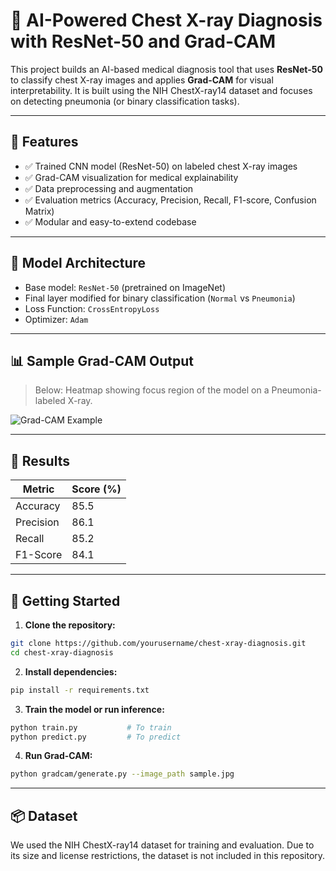 # 🩻 AI-Powered Chest X-ray Diagnosis with ResNet-50 and Grad-CAM

This project builds an AI-based medical diagnosis tool that uses **ResNet-50** to classify chest X-ray images and applies **Grad-CAM** for visual interpretability. It is built using the NIH ChestX-ray14 dataset and focuses on detecting pneumonia (or binary classification tasks).

---

## 📌 Features

- ✅ Trained CNN model (ResNet-50) on labeled chest X-ray images
- ✅ Grad-CAM visualization for medical explainability
- ✅ Data preprocessing and augmentation
- ✅ Evaluation metrics (Accuracy, Precision, Recall, F1-score, Confusion Matrix)
- ✅ Modular and easy-to-extend codebase

---

## 🧠 Model Architecture

- Base model: `ResNet-50` (pretrained on ImageNet)
- Final layer modified for binary classification (`Normal` vs `Pneumonia`)
- Loss Function: `CrossEntropyLoss`
- Optimizer: `Adam`

---

## 📊 Sample Grad-CAM Output

> Below: Heatmap showing focus region of the model on a Pneumonia-labeled X-ray.

![Grad-CAM Example](assets/gradcam_sample.png)

---

## 🧪 Results

| Metric      | Score (%) |
|-------------|-----------|
| Accuracy    | 85.5      |
| Precision   | 86.1      |
| Recall      | 85.2      |
| F1-Score    | 84.1      |


---

## 🚀 Getting Started

1. **Clone the repository:**

```bash
git clone https://github.com/yourusername/chest-xray-diagnosis.git
cd chest-xray-diagnosis
```

2. **Install dependencies:**
```bash
pip install -r requirements.txt
```

3. **Train the model or run inference:**
```bash
python train.py           # To train
python predict.py         # To predict

```

4. **Run Grad-CAM:**
```bash
python gradcam/generate.py --image_path sample.jpg
```
---

## 📦 Dataset
We used the NIH ChestX-ray14 dataset for training and evaluation.
Due to its size and license restrictions, the dataset is not included in this repository.
















